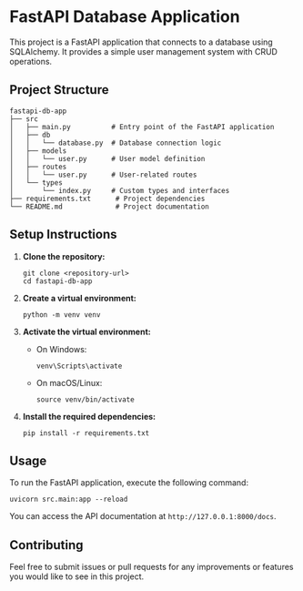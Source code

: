 # FastAPI Database Application

This project is a FastAPI application that connects to a database using SQLAlchemy. It provides a simple user management system with CRUD operations.

## Project Structure

```
fastapi-db-app
├── src
│   ├── main.py          # Entry point of the FastAPI application
│   ├── db
│   │   └── database.py  # Database connection logic
│   ├── models
│   │   └── user.py      # User model definition
│   ├── routes
│   │   └── user.py      # User-related routes
│   └── types
│       └── index.py     # Custom types and interfaces
├── requirements.txt      # Project dependencies
└── README.md             # Project documentation
```

## Setup Instructions

1. **Clone the repository:**
   ```
   git clone <repository-url>
   cd fastapi-db-app
   ```

2. **Create a virtual environment:**
   ```
   python -m venv venv
   ```

3. **Activate the virtual environment:**
   - On Windows:
     ```
     venv\Scripts\activate
     ```
   - On macOS/Linux:
     ```
     source venv/bin/activate
     ```

4. **Install the required dependencies:**
   ```
   pip install -r requirements.txt
   ```

## Usage

To run the FastAPI application, execute the following command:

```
uvicorn src.main:app --reload
```

You can access the API documentation at `http://127.0.0.1:8000/docs`.

## Contributing

Feel free to submit issues or pull requests for any improvements or features you would like to see in this project.